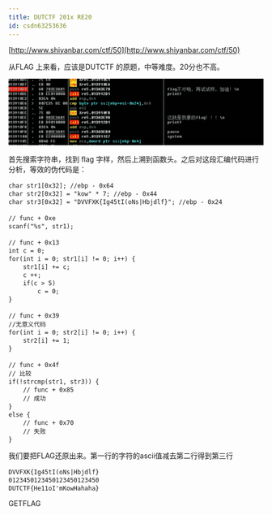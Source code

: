 ```yaml
---
title: DUTCTF 201x RE20
id: csdn63253636
---
```


[http://www.shiyanbar.com/ctf/50](http://www.shiyanbar.com/ctf/50)

从FLAG 上来看，应该是DUTCTF 的原题，中等难度。20分也不高。

![](../img/3e90bcff5485502751f80484497704cd.png)

首先搜索字符串，找到 flag 字样，然后上溯到函数头。之后对这段汇编代码进行分析，等效的伪代码是：

```
char str1[0x32]; //ebp - 0x64
char str2[0x32] = "kow" * 7; //ebp - 0x44
char str3[0x32] = "DVVFXK{Ig45tI(oNs|Hbjdlf}"; //ebp - 0x24

// func + 0xe
scanf("%s", str1);

// func + 0x13
int c = 0;
for(int i = 0; str1[i] != 0; i++) {
    str1[i] += c;
    c ++;
    if(c > 5)
        c = 0;
}

// func + 0x39
//无意义代码
for(int i = 0; str2[i] != 0; i++) {
    str2[i] += 1;
}

// func + 0x4f
// 比较
if(!strcmp(str1, str3)) {
    // func + 0x85
    // 成功
}
else {
    // func + 0x70
    // 失败
}
```

我们要把FLAG还原出来。第一行的字符的ascii值减去第二行得到第三行

```
DVVFXK{Ig45tI(oNs|Hbjdlf}
0123450123450123450123450
DUTCTF{He11oI'mKowHahaha}
```

GETFLAG